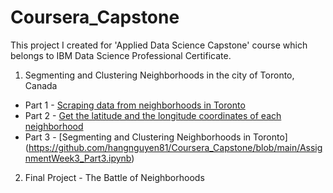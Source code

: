 # Coursera_Capstone
This project I created for 'Applied Data Science Capstone' course which belongs to IBM Data Science Professional Certificate.  

1. Segmenting and Clustering Neighborhoods in the city of Toronto, Canada
* Part 1 - [Scraping data from neighborhoods in Toronto](https://github.com/hangnguyen81/Coursera_Capstone/blob/main/AssignmentWeek3_Part1.ipynb)
* Part 2 - [Get the latitude and the longitude coordinates of each neighborhood](https://github.com/hangnguyen81/Coursera_Capstone/blob/main/AssignmentWeek3_Part2.ipynb)
* Part 3 - [Segmenting and Clustering Neighborhoods in Toronto] (https://github.com/hangnguyen81/Coursera_Capstone/blob/main/AssignmentWeek3_Part3.ipynb)

2. Final Project - The Battle of Neighborhoods
